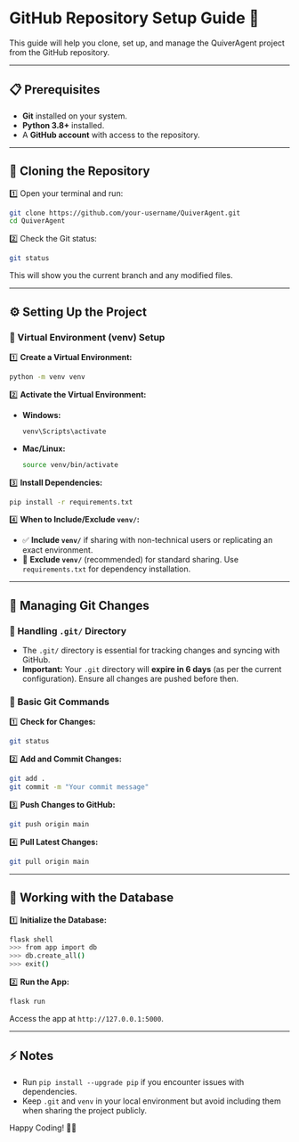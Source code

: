 # GitHub Repository Setup Guide 🚀

This guide will help you clone, set up, and manage the QuiverAgent project from the GitHub repository.

---

## 📋 Prerequisites

- **Git** installed on your system.  
- **Python 3.8+** installed.  
- A **GitHub account** with access to the repository.

---

## 🚀 Cloning the Repository

1️⃣ Open your terminal and run:

```bash
git clone https://github.com/your-username/QuiverAgent.git
cd QuiverAgent
```

2️⃣ Check the Git status:

```bash
git status
```

This will show you the current branch and any modified files.

---

## ⚙️ Setting Up the Project

### 🔹 Virtual Environment (venv) Setup

1️⃣ **Create a Virtual Environment:**

```bash
python -m venv venv
```

2️⃣ **Activate the Virtual Environment:**

- **Windows:**
  ```bash
  venv\Scripts\activate
  ```
- **Mac/Linux:**
  ```bash
  source venv/bin/activate
  ```

3️⃣ **Install Dependencies:**

```bash
pip install -r requirements.txt
```

4️⃣ **When to Include/Exclude `venv/`:**  
- ✅ **Include `venv/`** if sharing with non-technical users or replicating an exact environment.  
- 🚫 **Exclude `venv/`** (recommended) for standard sharing. Use `requirements.txt` for dependency installation.

---

## 🔄 Managing Git Changes

### 🔹 Handling `.git/` Directory

- The `.git/` directory is essential for tracking changes and syncing with GitHub.  
- **Important:** Your `.git` directory will **expire in 6 days** (as per the current configuration). Ensure all changes are pushed before then.

### 🔹 Basic Git Commands

1️⃣ **Check for Changes:**

```bash
git status
```

2️⃣ **Add and Commit Changes:**

```bash
git add .
git commit -m "Your commit message"
```

3️⃣ **Push Changes to GitHub:**

```bash
git push origin main
```

4️⃣ **Pull Latest Changes:**

```bash
git pull origin main
```

---

## 💾 Working with the Database

1️⃣ **Initialize the Database:**

```bash
flask shell
>>> from app import db
>>> db.create_all()
>>> exit()
```

2️⃣ **Run the App:**

```bash
flask run
```

Access the app at `http://127.0.0.1:5000`.

---

## ⚡ Notes

- Run `pip install --upgrade pip` if you encounter issues with dependencies.  
- Keep `.git` and `venv` in your local environment but avoid including them when sharing the project publicly.

Happy Coding! 🚀🔥